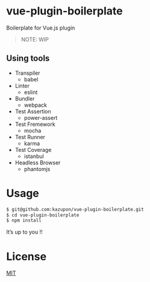 # vue-plugin-boilerplate

Boilerplate for Vue.js plugin

> NOTE: WIP

## Using tools
- Transpiler
    - babel
- Linter
    - eslint
- Bundler
    - webpack
- Test Assertion
    - power-assert
- Test Fremework
    - mocha
- Test Runner
    - karma
- Test Coverage
    - istanbul
- Headless Browser
    - phantomjs

# Usage

```sh
$ git@github.com:kazupon/vue-plugin-boilerplate.git
$ cd vue-plugin-boilerplate
$ npm install
```

It’s up to you !!

# License

[MIT](http://opensource.org/licenses/MIT)
